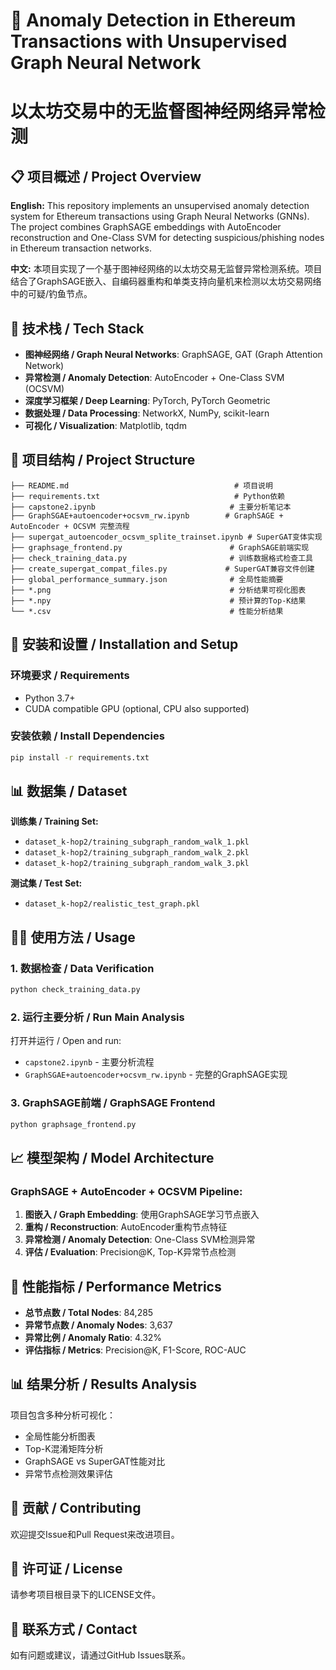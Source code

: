 # 🎯 Anomaly Detection in Ethereum Transactions with Unsupervised Graph Neural Network
# 以太坊交易中的无监督图神经网络异常检测

## 📋 项目概述 / Project Overview

**English:**
This repository implements an unsupervised anomaly detection system for Ethereum transactions using Graph Neural Networks (GNNs). The project combines GraphSAGE embeddings with AutoEncoder reconstruction and One-Class SVM for detecting suspicious/phishing nodes in Ethereum transaction networks.

**中文:**
本项目实现了一个基于图神经网络的以太坊交易无监督异常检测系统。项目结合了GraphSAGE嵌入、自编码器重构和单类支持向量机来检测以太坊交易网络中的可疑/钓鱼节点。

## 🚀 技术栈 / Tech Stack

- **图神经网络 / Graph Neural Networks**: GraphSAGE, GAT (Graph Attention Network)
- **异常检测 / Anomaly Detection**: AutoEncoder + One-Class SVM (OCSVM)
- **深度学习框架 / Deep Learning**: PyTorch, PyTorch Geometric
- **数据处理 / Data Processing**: NetworkX, NumPy, scikit-learn
- **可视化 / Visualization**: Matplotlib, tqdm

## 📂 项目结构 / Project Structure

```
├── README.md                                     # 项目说明
├── requirements.txt                              # Python依赖
├── capstone2.ipynb                              # 主要分析笔记本
├── GraphSGAE+autoencoder+ocsvm_rw.ipynb        # GraphSAGE + AutoEncoder + OCSVM 完整流程
├── supergat_autoencoder_ocsvm_splite_trainset.ipynb # SuperGAT变体实现
├── graphsage_frontend.py                        # GraphSAGE前端实现
├── check_training_data.py                       # 训练数据格式检查工具
├── create_supergat_compat_files.py             # SuperGAT兼容文件创建
├── global_performance_summary.json              # 全局性能摘要
├── *.png                                        # 分析结果可视化图表
├── *.npy                                        # 预计算的Top-K结果
└── *.csv                                        # 性能分析结果
```

## 🔧 安装和设置 / Installation and Setup

### 环境要求 / Requirements
- Python 3.7+
- CUDA compatible GPU (optional, CPU also supported)

### 安装依赖 / Install Dependencies
```bash
pip install -r requirements.txt
```

## 📊 数据集 / Dataset

**训练集 / Training Set:**
- `dataset_k-hop2/training_subgraph_random_walk_1.pkl`
- `dataset_k-hop2/training_subgraph_random_walk_2.pkl` 
- `dataset_k-hop2/training_subgraph_random_walk_3.pkl`

**测试集 / Test Set:**
- `dataset_k-hop2/realistic_test_graph.pkl`

## 🏃‍♂️ 使用方法 / Usage

### 1. 数据检查 / Data Verification
```bash
python check_training_data.py
```

### 2. 运行主要分析 / Run Main Analysis
打开并运行 / Open and run:
- `capstone2.ipynb` - 主要分析流程
- `GraphSGAE+autoencoder+ocsvm_rw.ipynb` - 完整的GraphSAGE实现

### 3. GraphSAGE前端 / GraphSAGE Frontend
```bash
python graphsage_frontend.py
```

## 📈 模型架构 / Model Architecture

### GraphSAGE + AutoEncoder + OCSVM Pipeline:

1. **图嵌入 / Graph Embedding**: 使用GraphSAGE学习节点嵌入
2. **重构 / Reconstruction**: AutoEncoder重构节点特征
3. **异常检测 / Anomaly Detection**: One-Class SVM检测异常
4. **评估 / Evaluation**: Precision@K, Top-K异常节点检测

## 🎯 性能指标 / Performance Metrics

- **总节点数 / Total Nodes**: 84,285
- **异常节点数 / Anomaly Nodes**: 3,637
- **异常比例 / Anomaly Ratio**: 4.32%
- **评估指标 / Metrics**: Precision@K, F1-Score, ROC-AUC

## 📊 结果分析 / Results Analysis

项目包含多种分析可视化：
- 全局性能分析图表
- Top-K混淆矩阵分析
- GraphSAGE vs SuperGAT性能对比
- 异常节点检测效果评估

## 🤝 贡献 / Contributing

欢迎提交Issue和Pull Request来改进项目。

## 📄 许可证 / License

请参考项目根目录下的LICENSE文件。

## 📧 联系方式 / Contact

如有问题或建议，请通过GitHub Issues联系。